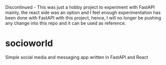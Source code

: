 Discontinued - This was just a hobby project to experiment with FastAPI mainly, the react side was an option and I feel enough experimentation has been done with FastAPI with this project, hence, I will no longer be pushing any change into this repo and it can be used as reference.

# socioworld
Simple social media and messaging app written in FastAPI and React
